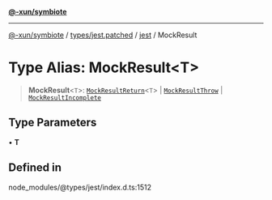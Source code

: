 [**@-xun/symbiote**](../../../../../README.md)

***

[@-xun/symbiote](../../../../../README.md) / [types/jest.patched](../../../README.md) / [jest](../README.md) / MockResult

# Type Alias: MockResult\<T\>

> **MockResult**\<`T`\>: [`MockResultReturn`](../interfaces/MockResultReturn.md)\<`T`\> \| [`MockResultThrow`](../interfaces/MockResultThrow.md) \| [`MockResultIncomplete`](../interfaces/MockResultIncomplete.md)

## Type Parameters

• **T**

## Defined in

node\_modules/@types/jest/index.d.ts:1512
